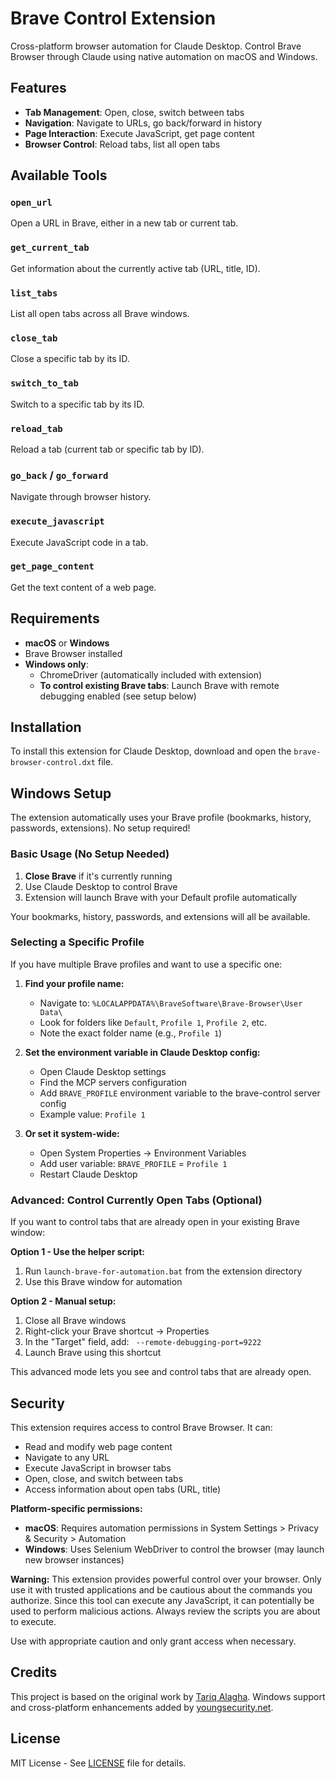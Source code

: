 # Brave Control Extension

Cross-platform browser automation for Claude Desktop. Control Brave Browser through Claude using native automation on macOS and Windows.

## Features

- **Tab Management**: Open, close, switch between tabs
- **Navigation**: Navigate to URLs, go back/forward in history
- **Page Interaction**: Execute JavaScript, get page content
- **Browser Control**: Reload tabs, list all open tabs

## Available Tools

### `open_url`
Open a URL in Brave, either in a new tab or current tab.

### `get_current_tab`
Get information about the currently active tab (URL, title, ID).

### `list_tabs`
List all open tabs across all Brave windows.

### `close_tab`
Close a specific tab by its ID.

### `switch_to_tab`
Switch to a specific tab by its ID.

### `reload_tab`
Reload a tab (current tab or specific tab by ID).

### `go_back` / `go_forward`
Navigate through browser history.

### `execute_javascript`
Execute JavaScript code in a tab.

### `get_page_content`
Get the text content of a web page.

## Requirements

- **macOS** or **Windows**
- Brave Browser installed
- **Windows only**:
  - ChromeDriver (automatically included with extension)
  - **To control existing Brave tabs**: Launch Brave with remote debugging enabled (see setup below)

## Installation

To install this extension for Claude Desktop, download and open the `brave-browser-control.dxt` file.

## Windows Setup

The extension automatically uses your Brave profile (bookmarks, history, passwords, extensions). No setup required!

### Basic Usage (No Setup Needed)
1. **Close Brave** if it's currently running
2. Use Claude Desktop to control Brave
3. Extension will launch Brave with your Default profile automatically

Your bookmarks, history, passwords, and extensions will all be available.

### Selecting a Specific Profile
If you have multiple Brave profiles and want to use a specific one:

1. **Find your profile name:**
   - Navigate to: `%LOCALAPPDATA%\BraveSoftware\Brave-Browser\User Data\`
   - Look for folders like `Default`, `Profile 1`, `Profile 2`, etc.
   - Note the exact folder name (e.g., `Profile 1`)

2. **Set the environment variable in Claude Desktop config:**
   - Open Claude Desktop settings
   - Find the MCP servers configuration
   - Add `BRAVE_PROFILE` environment variable to the brave-control server config
   - Example value: `Profile 1`

3. **Or set it system-wide:**
   - Open System Properties → Environment Variables
   - Add user variable: `BRAVE_PROFILE` = `Profile 1`
   - Restart Claude Desktop

### Advanced: Control Currently Open Tabs (Optional)
If you want to control tabs that are already open in your existing Brave window:

**Option 1 - Use the helper script:**
1. Run `launch-brave-for-automation.bat` from the extension directory
2. Use this Brave window for automation

**Option 2 - Manual setup:**
1. Close all Brave windows
2. Right-click your Brave shortcut → Properties
3. In the "Target" field, add: ` --remote-debugging-port=9222`
4. Launch Brave using this shortcut

This advanced mode lets you see and control tabs that are already open.

## Security

This extension requires access to control Brave Browser. It can:
- Read and modify web page content
- Navigate to any URL
- Execute JavaScript in browser tabs
- Open, close, and switch between tabs
- Access information about open tabs (URL, title)

**Platform-specific permissions:**
- **macOS**: Requires automation permissions in System Settings > Privacy & Security > Automation
- **Windows**: Uses Selenium WebDriver to control the browser (may launch new browser instances)

**Warning:** This extension provides powerful control over your browser. Only use it with trusted applications and be cautious about the commands you authorize. Since this tool can execute any JavaScript, it can potentially be used to perform malicious actions. Always review the scripts you are about to execute.

Use with appropriate caution and only grant access when necessary.

## Credits

This project is based on the original work by [Tariq Alagha](https://github.com/TariqAlagha/brave-browser-control). Windows support and cross-platform enhancements added by [youngsecurity.net](https://youngsecurity.net).

## License

MIT License - See [LICENSE](LICENSE) file for details.